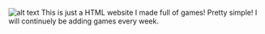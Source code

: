 ![alt text](https://neonk.github.io/swfrunner/images/swfrunnerlogo.png)
This is just a HTML website I made full of games! Pretty simple! I will
continuely be adding games every week.
